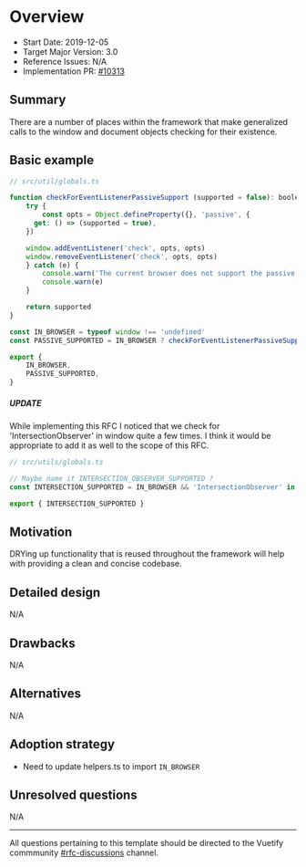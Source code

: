 # Overview

- Start Date: 2019-12-05
- Target Major Version: 3.0
- Reference Issues: N/A
- Implementation PR: [#10313](https://github.com/vuetifyjs/vuetify/pull/10313)

## Summary

There are a number of places within the framework that make generalized calls to the window and document objects checking for their existence.

## Basic example

```js
// src/util/globals.ts

function checkForEventListenerPassiveSupport (supported = false): boolean {
	try {
		const opts = Object.defineProperty({}, 'passive', {
      get: () => (supported = true),
    })

    window.addEventListener('check', opts, opts)
    window.removeEventListener('check', opts, opts)
	} catch (e) {
		console.warn('The current browser does not support the passive option.')
		console.warn(e)
	}

	return supported
}

const IN_BROWSER = typeof window !== 'undefined'
const PASSIVE_SUPPORTED = IN_BROWSER ? checkForEventListenerPassiveSupport() : false

export {
	IN_BROWSER, 
	PASSIVE_SUPPORTED,
}
```

##### UPDATE

While implementing this RFC I noticed that we check for 'IntersectionObserver' in window quite a few times. I think it would be appropriate to add it as well to the scope of this RFC.

```js
// src/utils/globals.ts

// Maybe name it INTERSECTION_OBSERVER_SUPPORTED ?
const INTERSECTION_SUPPORTED = IN_BROWSER && 'IntersectionObserver' in window

export { INTERSECTION_SUPPORTED }
```

## Motivation

DRYing up functionality that is reused throughout the framework will help with providing a clean and concise codebase.

## Detailed design

N/A

## Drawbacks

N/A

## Alternatives

N/A

## Adoption strategy

- Need to update helpers.ts to import `IN_BROWSER`

## Unresolved questions

N/A

---

All questions pertaining to this template should be directed to the Vuetify commmunity [#rfc-discussions](https://discord.gg/eXubxyJ) channel.
